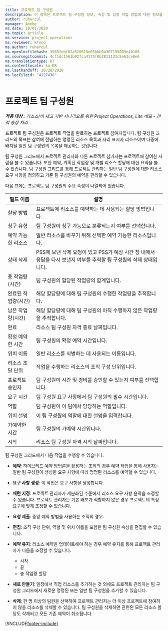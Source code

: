 ```yaml
---
title: 프로젝트 팀 구성원
description: 이 항목은 프로젝트 팀 구성원 정보, 속성 및 일정 작업 방법에 대한 정보를 제공합니다.
author: ruhercul
manager: Annbe
ms.date: 10/01/2020
ms.topic: article
ms.service: project-operations
ms.reviewer: kfend
ms.author: ruhercul
ms.openlocfilehash: 3985febf62a520619e05bbb9a307195009e4b100
ms.sourcegitcommit: 4cf1dc1561b92fca4175f0b3813133c5e63ce8e6
ms.translationtype: HT
ms.contentlocale: ko-KR
ms.lasthandoff: 10/28/2020
ms.locfileid: "4127436"
---
```

# <a name="project-team-members"></a>프로젝트 팀 구성원

_**적용 대상 :** 리소스/비 재고 기반 시나리오를 위한 Project Operations, Lite 배포 - 견적 송장 처리_

프로젝트 팀 구성원은 프로젝트 작업을 완료하는 프로젝트 참여자입니다. 팀 구성원 그리드의 목표는 참여에 전념하는 명명된 리소스 목록과 자리 표시자 리소스이며 나중에 배치될 일반 팀 구성원의 목록을 제공하는 것입니다.

팀 구성원 그리드에서 프로젝트 관리자와 다른 프로젝트 참가자는 프로젝트에 참여한 사람을 볼 수 있습니다. 또한 예약, 계획된 작업량 및 개별 리소스 할당에 대한 요약을 볼 수 있습니다. 팀 구성원 그리드를 통해 프로젝트 관리자는 일반 팀 구성원에 대한 리소스 요구 사항을 정의하고 기존 팀 구성원의 예약을 관리할 수 있습니다.

다음 표에는 프로젝트 팀 구성원의 주요 속성이 나열되어 있습니다.

| 필드 이름          | 설명                                                                                                                                                                  |
|--------------------------|-----------------------------------------------------------------------------------------------------------------------------------------------------------------------------------|
| 할당 방법        | 프로젝트에 리소스를 예약하는 데 사용되는 할당 방법입니다.                                                                         |
| 청구 유형             | 팀 구성원이 청구 가능으로 분류되는지 여부를 선택합니다.                                                                                                                                       |
| 예약 가능한 리소스        | 일반 리소스를 바꾸기 위해 선택한 예약 가능한 리소스입니다.                                                                                                                   |
| 상태 삭제            | PSS에 보낸 삭제 요청이 있고 PSS가 예상 시간 창 내에서 응답을 다시 보낼지 여부를 추적할 팀 구성원의 삭제 상태입니다. |
| 총 작업량(시간)     | 팀 구성원의 할당된 작업량의 합계입니다.                                                                                                                         |
| 완료된 작업량(시간) | 해당 할당량에 대해 팀 구성원의 수행한 작업량을 추적합니다.                                                                                           |
| 남은 작업량(시간) | 해당 할당량에 대해 팀 구성원의 아직 수행하지 않은 작업량을 추적합니다.                                                                                    |
| 완료                   | 리소스 팀 구성원 자격 종료 날짜입니다.                                                                                                                                            |
| 확정 예약한 시간        | 팀 구성원의 확정 예약 시간입니다.                                                                                                                                                                |
| 위치 이름            | 일반 리소스를 식별하는 데 사용되는 이름입니다.                                                                                                                                   |
| 리소스 조달 단위          | 작업을 수행하는 리소스의 조직 구성 단위입니다.                                                                                                                      |
| 프로젝트 승인자         | 팀 구성원이 시간 및 경비를 승인할 수 있는지 여부를 선택합니다.                                                                                                                     |
| 요구 시간           | 팀 구성원 요구 사항에서 팀 구성원의 필수 시간입니다.                                                                                                                       |
| 역할                     | 팀 구성원이 이 팀에서 담당하는 역할입니다.                                                                                                                                |
| 위치 설명     | 이 팀 구성원의 역할에 대한 설명을 입력합니다.                                                                                                                             |
| 가예약한 시간        | 팀 구성원의 가예약 시간입니다.                                                                                                                                                                 |
| 시작                    | 리소스 팀 구성원 자격 시작 날짜입니다.                                                                                                                                          |

팀 구성원 그리드에서 다음 작업을 수행할 수 있습니다.

- **예약**: 하이브리드 예약 방법론을 활용하는 조직의 경우 예약 작업을 통해 사용자는 일반 팀 구성원이 생성한 요구 사항에 따라 명명된 리소스를 예약할 수 있습니다.
- **요구 사항 생성**: 이 작업은 요구 사항을 생성합니다.
- **패턴 지정**: 프로젝트 관리자가 세분화된 수준에서 리소스 요구 사항 윤곽을 조정할 수 있습니다. 프로젝트 관리자는 기본 배포가 적합하지 않은 경우 프로젝트의 특정 요구에 맞게 조정할 수 있습니다.
- **요청 제출**: 중앙 예약 방법을 사용하는 조직의 경우.
- **편집**: 조직 구성 단위, 역할 및 위치 이름을 포함한 팀 구성원 속성을 편집할 수 있습니다.
- **예약 유지**: 리소스 예약을 업데이트해야 하는 경우 예약 유지를 통해 프로젝트 관리자가 다음을 조정할 수 있습니다.

    - 시작
    - 끝
    - 총 작업량 할당

- **새로 만들기**: 일정에서 직접 리소스를 추가하는 것 외에도 프로젝트 관리자는 팀 구성원 그리드에서 새로운 명명된 또는 일반 팀 구성원을 추가할 수 있습니다.
- **삭제**: 한 명 이상의 팀원을 선택하여 프로젝트 관리자는 더 이상 프로젝트에 참여하지 않을 리소스를 삭제할 수 있습니다. 팀 구성원을 삭제하면 관련된 모든 리소스 할당도 삭제되고 모든 기존 예약이 취소됩니다.


[!INCLUDE[footer-include](../includes/footer-banner.md)]